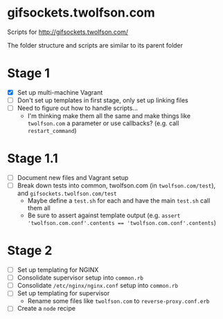 # gifsockets.twolfson.com
Scripts for <http://gifsockets.twolfson.com/>

The folder structure and scripts are similar to its parent folder

# Stage 1
- [x] Set up multi-machine Vagrant
- [ ] Don't set up templates in first stage, only set up linking files
- [ ] Need to figure out how to handle scripts...
    - I'm thinking make them all the same and make things like `twolfson.com` a parameter or use callbacks? (e.g. call `restart_command`)

# Stage 1.1
- [ ] Document new files and Vagrant setup
- [ ] Break down tests into common, twolfson.com (in `twolfson.com/test`), and `gifsockets.twolfson.com/test`
    - Maybe define a `test.sh` for each and have the main `test.sh` call them all
    - Be sure to assert against template output (e.g. `assert 'twolfson.com.conf'.contents == 'twolfson.com.conf'.contents`)

# Stage 2
- [ ] Set up templating for NGINX
- [ ] Consolidate supervisor setup into `common.rb`
- [ ] Consolidate `/etc/nginx/nginx.conf` setup into `common.rb`
- [ ] Set up templating for supervisor
    - Rename some files like `twolfson.com` to `reverse-proxy.conf.erb`
- [ ] Create a `node` recipe
